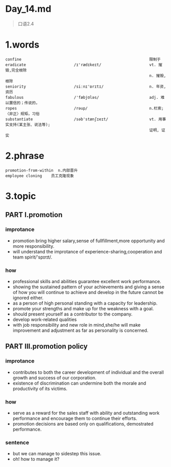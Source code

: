 # Day_14.md
> 口语2.4
# 1.words
    confine                                                        限制于
    eradicate                     /ɪ'rædɪkeɪt/                     vt. 摧毁,完全根除
                                                                   n. 摧毁,根除
    seniority                     /siːnɪ'ɒrɪtɪ/                    n. 年资, 资历
    fabulous                      /'fæbjʊləs/                      adj. 难以置信的；传说的，
    ropes                         /rəup/                           n.栏索;〈非正〉规矩，习俗
    substantiate                  /səb'stænʃɪeɪt/                  vt. 用事实支持(某主张、说法等);
                                                                   证明, 证实
# 2.phrase
    promotion-from-within  n.内部晋升
    employee cloning    员工克隆现象

# 3.topic
## PART I.promotion
### improtance
- promotion bring higher salary,sense of fullfillment,more opportunity 
and more responsibility.
- will understand the improtance of experience-sharing,cooperation and 
team spirit/'spɪrɪt/.

### how
- professional skills and abilities guarantee excellent work performance.
- showing the sustained pattern of your achievements and giving a sense 
of how you will continue
to achieve and develop
in the future cannot
be ignored either.
- as a person of high personal standing with a capacity for leadership.
- promote your strengths and make up for the weakness with a goal.
- should present yourself as a contributor to the company.
- develop work-related qualities
- with job responsibility and new role in mind,she/he will make 
improvement and adjustment 
as far as personality is concerned.

## PART III.promotion policy
### improtance
- contributes to both the career development of individual
and the 
overall growth and success
of our corporation.
- existence of discrimination can undermine both the 
morale and
productivity of 
its victims.

### how
- serve as a reward for the sales staff with ability and
outstanding
work performance and
encourage them to 
continue their efforts.
- promotion decisions are based only on qualifications,
demostrated 
performance.

### sentence
- but we can manage to sidestep this issue.
- oh! how to manage it?





